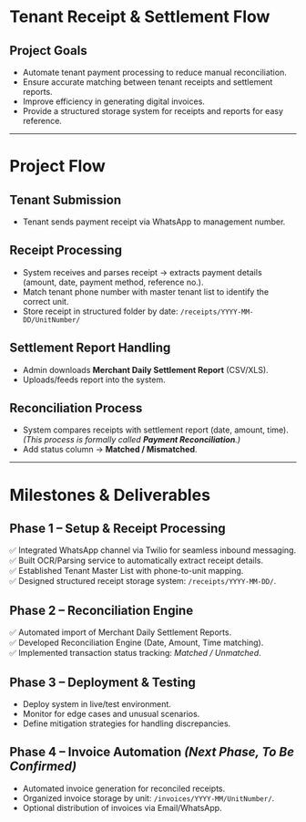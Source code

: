 # Tenant Receipt & Settlement Flow

## Project Goals
- Automate tenant payment processing to reduce manual reconciliation.  
- Ensure accurate matching between tenant receipts and settlement reports.  
- Improve efficiency in generating digital invoices.  
- Provide a structured storage system for receipts and reports for easy reference.  

---

# Project Flow

## Tenant Submission
- Tenant sends payment receipt via WhatsApp to management number.

## Receipt Processing
- System receives and parses receipt → extracts payment details (amount, date, payment method, reference no.).
- Match tenant phone number with master tenant list to identify the correct unit.
- Store receipt in structured folder by date: `/receipts/YYYY-MM-DD/UnitNumber/` 

## Settlement Report Handling
- Admin downloads **Merchant Daily Settlement Report** (CSV/XLS).
- Uploads/feeds report into the system.

## Reconciliation Process
- System compares receipts with settlement report (date, amount, time).  
*(This process is formally called **Payment Reconciliation**.)*
- Add status column → **Matched / Mismatched**.

---

# Milestones & Deliverables

## Phase 1 – Setup & Receipt Processing
✅ Integrated WhatsApp channel via Twilio for seamless inbound messaging.  
✅ Built OCR/Parsing service to automatically extract receipt details.  
✅ Established Tenant Master List with phone-to-unit mapping.  
✅ Designed structured receipt storage system: `/receipts/YYYY-MM-DD/`.  

## Phase 2 – Reconciliation Engine
✅ Automated import of Merchant Daily Settlement Reports.  
✅ Developed Reconciliation Engine (Date, Amount, Time matching).  
✅ Implemented transaction status tracking: *Matched / Unmatched*.  

## Phase 3 – Deployment & Testing  
- Deploy system in live/test environment.  
- Monitor for edge cases and unusual scenarios.  
- Define mitigation strategies for handling discrepancies.  

## Phase 4 – Invoice Automation *(Next Phase, To Be Confirmed)*  
- Automated invoice generation for reconciled receipts.  
- Organized invoice storage by unit: `/invoices/YYYY-MM/UnitNumber/`.  
- Optional distribution of invoices via Email/WhatsApp.  
